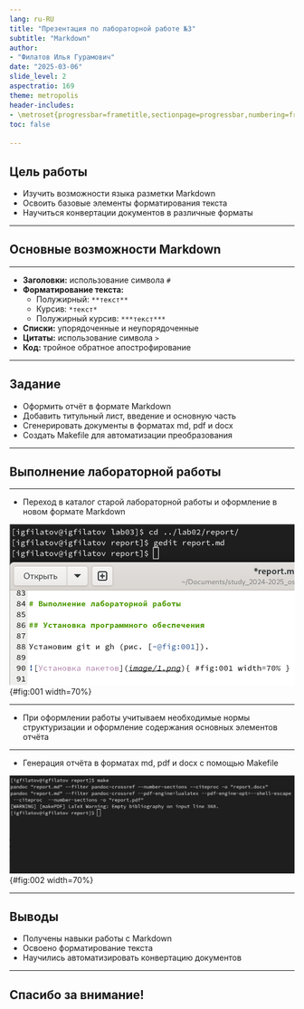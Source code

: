 ```yaml
---
lang: ru-RU
title: "Презентация по лабораторной работе №3"
subtitle: "Markdown"
author:
- "Филатов Илья Гурамович"
date: "2025-03-06"
slide_level: 2
aspectratio: 169
theme: metropolis
header-includes:
- \metroset{progressbar=frametitle,sectionpage=progressbar,numbering=fraction}
toc: false

---
```


## Цель работы
- Изучить возможности языка разметки Markdown
- Освоить базовые элементы форматирования текста
- Научиться конвертации документов в различные форматы

---

## Основные возможности Markdown

---

- **Заголовки:** использование символа `#`
- **Форматирование текста:**
  * Полужирный: `**текст**`
  * Курсив: `*текст*`
  * Полужирный курсив: `***текст***`
- **Списки:** упорядоченные и неупорядоченные
- **Цитаты:** использование символа `>`
- **Код:** тройное обратное апострофирование

---

## Задание
- Оформить отчёт в формате Markdown
- Добавить титульный лист, введение и основную часть
- Сгенерировать документы в форматах md, pdf и docx
- Создать Makefile для автоматизации преобразования

---

## Выполнение лабораторной работы

---

- Переход в каталог старой лабораторной работы и оформление в новом формате Markdown

![Редактирование документа](image/1.png){#fig:001 width=70%}

---

- При оформлении работы учитываем необходимые нормы структуризации и оформление содержания основных элементов отчёта

---

- Генерация отчёта в форматах md, pdf и docx с помощью Makefile

![Компиляция Markdown](image/2.png){#fig:002 width=70%}

---

## Выводы
- Получены навыки работы с Markdown
- Освоено форматирование текста
- Научились автоматизировать конвертацию документов

---

## Спасибо за внимание!